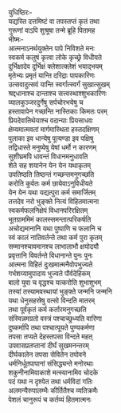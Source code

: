 युधिष्ठिरः-   
यद्यस्ति दत्तमिष्टं वा तपस्तप्तं कृतं तथा  
गुरूणां वाऽपि शुश्रूषा तन्मे ब्रूहि पितामह  
भीष्मः-   
आत्मनाऽनर्थयुक्तेन पापे निविशते मनः  
स्वकर्म कलुषं कृत्वा लोके कृच्छ्रे विधीयते  
दुर्भिक्षादेव दुर्भिक्षं क्लेशात्क्लेशं भयाद्भयम्  
मृतेभ्यः प्रमृतं यान्ति दरिद्राः पापकारिणः  
उत्सवादुत्सवं यान्ति स्वर्गात्स्वर्गं सुखात्सुखम्  
श्रद्दधानाश्च दान्ताश्च सत्त्वस्थाश्शुभकारिणः  
व्यालकुञ्जरदुर्गेषु सर्पचोरभयेषु च  
हस्तावापेन गच्छन्ति नास्तिकाः किमतः परम्  
प्रियदेवातिथेयाश्च वदान्याः प्रियसाधवः  
क्षेम्यमात्मवतां मार्गमास्थिता हस्तदक्षिणम्  
पुलाका इव धान्येषु पूत्यण्डा इव पक्षिषु  
तद्विधास्ते मनुष्येषु येषां धर्मो न कारणम्  
सुशीघ्रमपि धावन्तं विधानमनुधावति  
शेते सह शयानेन येन येन यथाकृतम्  
उपतिष्ठति तिष्ठन्तं गच्छन्तमनुगच्छति  
करोति कुर्वतः कर्म छायेवाऽनुविधीयते  
येन येन यथा यद्यत्पुरा कर्म समार्जितम्  
तत्तदेव नरो भुङ्क्ते नित्यं विहितमात्मना  
स्वकर्मफलनिक्षेपं विधानपरिरक्षितम्  
भूतग्राममिमं कालस्समन्तात्परिकर्षति  
अचोद्यमानानि यथा पुष्पाणि च फलानि च  
स्वं कालं नातिवर्तन्ते तथा कर्म पुरा कृतम्  
सम्मानश्चावमानश्च लाभालाभौ क्षयोदयौ  
प्रवृत्तानि विवर्तन्ते विधानान्ते पुनः पुनः  
आत्मना विहितं दुःखमात्मनैवोपभुज्यते  
गर्भशय्यामुपादाय भुज्यते पौर्वदेहिकम्  
बालो युवा च वृद्धश्च यत्करोति शुभाशुभम्  
तस्यां तस्यामवस्थायां भुङ्क्ते जन्मनि जन्मनि  
यथा धेनुसहस्रेषु वत्सो विन्दति मातरम्  
तथा पूर्वकृतं कर्म कर्तारमनुगच्छति  
संस्विन्नमग्रतो वस्त्रं पश्चाच्छुध्यति वारिणा  
दुष्कर्मापि तथा पश्चात्पूयते पुण्यकर्मणा  
तपसा तप्यते देहस्तपसा विन्दते महत्  
उपवासप्रतप्तानां दीर्घं सुखमनन्तरम्  
दीर्घकालेन तपसा सेवितेन तपोवने  
धर्मनिर्धूतपापानां संसिद्ध्यन्ते मनोरथाः  
शकुनीनामिवाकाशे मत्स्यानामिव चोदके  
पदं यथा न दृश्येत तथा धर्मविदां गतिः  
अलमन्यैरुपालम्भैः कीर्तितैश्च व्यतिक्रमैः  
पेशलं चानुरूपं च कर्तव्यं हितमात्मनः   
